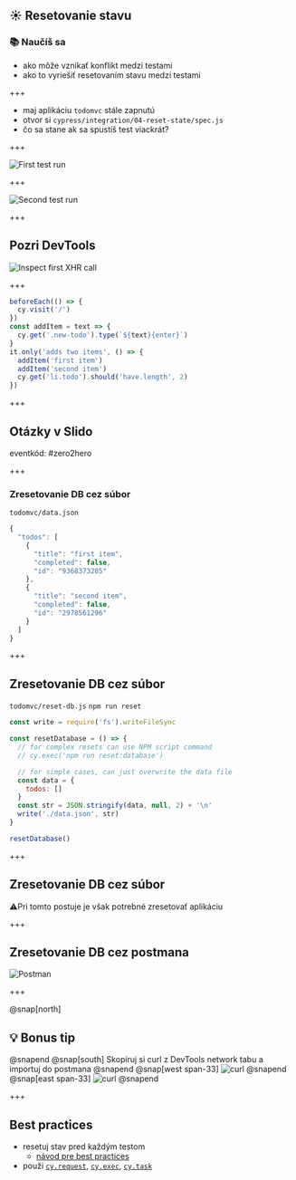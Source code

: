 ## ☀️ Resetovanie stavu

### 📚 Naučíš sa

- ako môže vznikať konflikt medzi testami
- ako to vyriešiť resetovaním stavu medzi testami

+++

- maj aplikáciu `todomvc` stále zapnutú
- otvor si `cypress/integration/04-reset-state/spec.js`
- čo sa stane ak sa spustíš test viackrát?

+++

![First test run](/slides/04-reset-state/img/passing-test.png)

+++

![Second test run](/slides/04-reset-state/img/failing-test.png)

+++

## Pozri DevTools

![Inspect first XHR call](/slides/04-reset-state/img/inspect-first-get-todos.png)

+++

```javascript
beforeEach(() => {
  cy.visit('/')
})
const addItem = text => {
  cy.get('.new-todo').type(`${text}{enter}`)
}
it.only('adds two items', () => {
  addItem('first item')
  addItem('second item')
  cy.get('li.todo').should('have.length', 2)
})
```

+++

## Otázky v Slido

eventkód: #zero2hero

+++

### Zresetovanie DB cez súbor
`todomvc/data.json`
```js
{
  "todos": [
    {
      "title": "first item",
      "completed": false,
      "id": "9368373205"
    },
    {
      "title": "second item",
      "completed": false,
      "id": "2978561296"
    }
  ]
}
```


+++

## Zresetovanie DB cez súbor

`todomvc/reset-db.js`
`npm run reset`

```js
const write = require('fs').writeFileSync

const resetDatabase = () => {
  // for complex resets can use NPM script command
  // cy.exec('npm run reset:database')

  // for simple cases, can just overwrite the data file
  const data = {
    todos: []
  }
  const str = JSON.stringify(data, null, 2) + '\n'
  write('./data.json', str)
}

resetDatabase()
```

+++

## Zresetovanie DB cez súbor

⚠️Pri tomto postuje je však potrebné zresetovať aplikáciu

+++

## Zresetovanie DB cez postmana

![Postman](/slides/04-reset-state/img/postman.png)

+++

@snap[north]
## 💡 Bonus tip
@snapend
@snap[south]
Skopíruj si curl z DevTools network tabu a importuj do postmana
@snapend
@snap[west span-33]
![curl](/slides/04-reset-state/img/curl.png)
@snapend
@snap[east span-33]
![curl](/slides/04-reset-state/img/import.png)
@snapend

+++

## Best practices

- resetuj stav pred každým testom
  - [návod pre best practices](https://on.cypress.io/best-practices)
- použi [`cy.request`](https://on.cypress.io/request), [`cy.exec`](https://on.cypress.io/exec), [`cy.task`](https://on.cypress.io/task)
